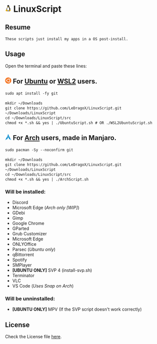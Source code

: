 <h1>
  <img width=4% src=./images/LinuxTux.png>
  LinuxScript
</h1>

## Resume
    These scripts just install my apps in a OS post-install.

## Usage

  Open the terminal and paste these lines:

## <img width=4% src=./images/Ubuntu-icon.webp> For [Ubuntu](src/UbuntuScript.sh) or [WSL2](src/WSL2UbuntuScript.sh) users.

```shell
sudo apt install -fy git

mkdir ~/Downloads
git clone https://github.com/LeDragoX/LinuxScript.git ~/Downloads/LinuxScript
cd ~/Downloads/LinuxScript/src
chmod +x *.sh && yes | ./UbuntuScript.sh # OR ./WSL2UbuntuScript.sh
```

## <img width=4% src=./images/ArchLinux-icon.png> For [Arch](src/ArchScript.sh) users, made in Manjaro.
```shell
sudo pacman -Sy --noconfirm git

mkdir ~/Downloads
git clone https://github.com/LeDragoX/LinuxScript.git ~/Downloads/LinuxScript
cd ~/Downloads/LinuxScript/src
chmod +x *.sh && yes | ./ArchScript.sh
```

### Will be installed:
- Discord
- Microsoft Edge (*Arch only [WIP]*)
- GDebi
- Gimp
- Google Chrome
- GParted
- Grub Customizer
- Microsoft Edge
- ONLYOffice
- Parsec (*Ubuntu only*)
- qBittorrent
- Spotify
- SMPlayer
- **[UBUNTU ONLY]** SVP 4 (install-svp.sh)
- Terminator
- VLC
- VS Code (*Uses Snap on Arch*)

### Will be unninstalled:
- **[UBUNTU ONLY]** MPV (If the SVP script doesn't work correctly)

## License

Check the License file [here](LICENSE).